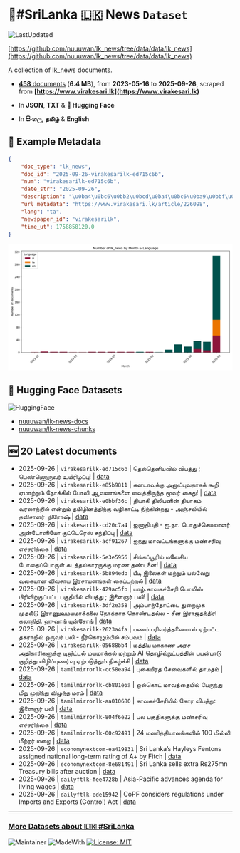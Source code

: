 # 📄#SriLanka 🇱🇰 News `Dataset`

![LastUpdated](https://img.shields.io/badge/last_updated-2025--09--26_10:40:15-green)

[https://github.com/nuuuwan/lk_news/tree/data/data/lk_news](https://github.com/nuuuwan/lk_news/tree/data/data/lk_news)

A collection of lk_news documents.

- [**458** documents](https://github.com/nuuuwan/lk_news/tree/data/data/lk_news) (**6.4 MB**), from **2023-05-16** to **2025-09-26**, scraped from **[https://www.virakesari.lk](https://www.virakesari.lk)**

- In **JSON**, **TXT** & **🤗 Hugging Face**

- In **සිංහල**, **தமிழ்** & **English**

## 📝 Example Metadata

```json
{
    "doc_type": "lk_news",
    "doc_id": "2025-09-26-virakesarilk-ed715c6b",
    "num": "virakesarilk-ed715c6b",
    "date_str": "2025-09-26",
    "description": "\u0ba4\u0bc6\u0bb2\u0bcd\u0ba4\u0bc6\u0ba9\u0bbf\u0baf\u0bb5\u0bbf\u0bb2\u0bcd \u0bb5\u0bbf\u0baa\u0ba4\u0bcd\u0ba4\u0bc1 ; \u0baa\u0bc6\u0ba3\u0bcd\u0ba3\u0bca\u0bb0\u0bc1\u0bb5\u0bb0\u0bcd \u0b89\u0baf\u0bbf\u0bb0\u0bbf\u0bb4\u0baa\u0bcd\u0baa\u0bc1!",
    "url_metadata": "https://www.virakesari.lk/article/226098",
    "lang": "ta",
    "newspaper_id": "virakesarilk",
    "time_ut": 1758858120.0
}
```

![Chart](https://raw.githubusercontent.com/nuuuwan/lk_news/refs/heads/data/data/lk_news/docs_by_month_and_lang.png)

## 🤗 Hugging Face Datasets

![HuggingFace](https://img.shields.io/badge/-HuggingFace-FDEE21?style=for-the-badge&logo=HuggingFace)

- [nuuuwan/lk-news-docs](https://huggingface.co/datasets/nuuuwan/lk-news-docs)
- [nuuuwan/lk-news-chunks](https://huggingface.co/datasets/nuuuwan/lk-news-chunks)

## 🆕 20 Latest documents

- 2025-09-26 | `virakesarilk-ed715c6b` | தெல்தெனியவில் விபத்து ; பெண்ணொருவர் உயிரிழப்பு! | [data](https://github.com/nuuuwan/lk_news/tree/data/data/lk_news/2020s/2025/2025-09-26-virakesarilk-ed715c6b)
- 2025-09-26 | `virakesarilk-e85b9811` | கனடாவுக்கு அனுப்புவதாகக் கூறி ஏமாற்றும் நோக்கில் போலி ஆவணங்களை வைத்திருந்த மூவர் கைது! | [data](https://github.com/nuuuwan/lk_news/tree/data/data/lk_news/2020s/2025/2025-09-26-virakesarilk-e85b9811)
- 2025-09-26 | `virakesarilk-e0bbf36c` | தியாகி திலிபனின் தியாகம் வரலாற்றில் என்றும் தமிழினத்திற்கு வழிகாட்டி நிற்கின்றது - அஞ்சலியில் தவிசாளர்  நிரோஷ் | [data](https://github.com/nuuuwan/lk_news/tree/data/data/lk_news/2020s/2025/2025-09-26-virakesarilk-e0bbf36c)
- 2025-09-26 | `virakesarilk-cd20c7a4` | ஜனாதிபதி - ஐ.நா. பொதுச்செயலாளர் அன்டோனியோ குட்டெரெஸ் சந்திப்பு | [data](https://github.com/nuuuwan/lk_news/tree/data/data/lk_news/2020s/2025/2025-09-26-virakesarilk-cd20c7a4)
- 2025-09-26 | `virakesarilk-acf91267` | ஐந்து மாவட்டங்களுக்கு மண்சரிவு எச்சரிக்கை | [data](https://github.com/nuuuwan/lk_news/tree/data/data/lk_news/2020s/2025/2025-09-26-virakesarilk-acf91267)
- 2025-09-26 | `virakesarilk-5e3e5956` | சிங்கப்பூரில் மலேசிய போதைப்பொருள் கடத்தல்காரருக்கு மரண தண்டனை! | [data](https://github.com/nuuuwan/lk_news/tree/data/data/lk_news/2020s/2025/2025-09-26-virakesarilk-5e3e5956)
- 2025-09-26 | `virakesarilk-5b894edb` | பீடி இலைகள் மற்றும் பல்வேறு வகையான விவசாய இரசாயனங்கள் கைப்பற்றல் | [data](https://github.com/nuuuwan/lk_news/tree/data/data/lk_news/2020s/2025/2025-09-26-virakesarilk-5b894edb)
- 2025-09-26 | `virakesarilk-429ac5fb` | யாழ்.சாவகச்சேரி பொலிஸ் பிரிவிற்குட்பட்ட பகுதியில் விபத்து ; இளைஞர் பலி! | [data](https://github.com/nuuuwan/lk_news/tree/data/data/lk_news/2020s/2025/2025-09-26-virakesarilk-429ac5fb)
- 2025-09-26 | `virakesarilk-3df2e358` | அம்பாந்தோட்டை துறைமுக முதலீடு இராணுவமயமாக்கலை நோக்காக கொண்டதல்ல - சீன இராஜதந்திரி கலாநிதி. ஹுவாங் யுன்சோங் | [data](https://github.com/nuuuwan/lk_news/tree/data/data/lk_news/2020s/2025/2025-09-26-virakesarilk-3df2e358)
- 2025-09-26 | `virakesarilk-2623a4fa` | பணப் பரிவர்த்தனையால் ஏற்பட்ட தகராறில் ஒருவர் பலி - நீர்கொழும்பில் சம்பவம் | [data](https://github.com/nuuuwan/lk_news/tree/data/data/lk_news/2020s/2025/2025-09-26-virakesarilk-2623a4fa)
- 2025-09-26 | `virakesarilk-05688bb4` | மத்திய மாகாண அரச அதிகாரிகளுக்கு டிஜிட்டல் மயமாக்கல் மற்றும் AI தொழில்நுட்பத்தின் பயன்பாடு குறித்து விழிப்புணர்வு ஏற்படுத்தும் நிகழ்ச்சி | [data](https://github.com/nuuuwan/lk_news/tree/data/data/lk_news/2020s/2025/2025-09-26-virakesarilk-05688bb4)
- 2025-09-26 | `tamilmirrorlk-cc58ea94` | புகையிரத சேவைகளில் தாமதம் | [data](https://github.com/nuuuwan/lk_news/tree/data/data/lk_news/2020s/2025/2025-09-26-tamilmirrorlk-cc58ea94)
- 2025-09-26 | `tamilmirrorlk-cb801e6a` | ஒல்கொட் மாவத்தையில்‌ பேருந்து மீது முறிந்து விழுந்த மரம் | [data](https://github.com/nuuuwan/lk_news/tree/data/data/lk_news/2020s/2025/2025-09-26-tamilmirrorlk-cb801e6a)
- 2025-09-26 | `tamilmirrorlk-aa010680` | சாவகச்சேரியில் கோர விபத்து: இளைஞர் பலி | [data](https://github.com/nuuuwan/lk_news/tree/data/data/lk_news/2020s/2025/2025-09-26-tamilmirrorlk-aa010680)
- 2025-09-26 | `tamilmirrorlk-804f6e22` | பல பகுதிகளுக்கு மண்சரிவு எச்சரிக்கை | [data](https://github.com/nuuuwan/lk_news/tree/data/data/lk_news/2020s/2025/2025-09-26-tamilmirrorlk-804f6e22)
- 2025-09-26 | `tamilmirrorlk-00c92491` | 24 மணித்தியாலங்களில் 100 மில்லி மீற்றர் மழை | [data](https://github.com/nuuuwan/lk_news/tree/data/data/lk_news/2020s/2025/2025-09-26-tamilmirrorlk-00c92491)
- 2025-09-26 | `economynextcom-ea419831` | Sri Lanka’s Hayleys Fentons assigned national long-term rating of A+ by Fitch | [data](https://github.com/nuuuwan/lk_news/tree/data/data/lk_news/2020s/2025/2025-09-26-economynextcom-ea419831)
- 2025-09-26 | `economynextcom-8e681491` | Sri Lanka sells extra Rs275mn Treasury bills after auction | [data](https://github.com/nuuuwan/lk_news/tree/data/data/lk_news/2020s/2025/2025-09-26-economynextcom-8e681491)
- 2025-09-26 | `dailyftlk-fee4728b` | Asia-Pacific advances agenda for living wages | [data](https://github.com/nuuuwan/lk_news/tree/data/data/lk_news/2020s/2025/2025-09-26-dailyftlk-fee4728b)
- 2025-09-26 | `dailyftlk-ede15942` | CoPF considers regulations under Imports and Exports (Control) Act | [data](https://github.com/nuuuwan/lk_news/tree/data/data/lk_news/2020s/2025/2025-09-26-dailyftlk-ede15942)

---

### [More Datasets about 🇱🇰 #SriLanka](https://github.com/nuuuwan/lk_datasets)

![Maintainer](https://img.shields.io/badge/maintainer-nuuuwan-red)
![MadeWith](https://img.shields.io/badge/made_with-python-blue)
[![License: MIT](https://img.shields.io/badge/License-MIT-yellow.svg)](https://opensource.org/licenses/MIT)
